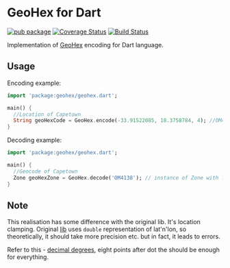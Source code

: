 # GeoHex for Dart

[![pub package](https://img.shields.io/pub/v/geohex.svg)](https://pub.dartlang.org/packages/geohex) [![Coverage Status](https://coveralls.io/repos/github/NiKoTron/geohex/badge.svg?branch=master)](https://coveralls.io/github/NiKoTron/geohex?branch=master) [![Build Status](https://travis-ci.org/NiKoTron/geohex.svg?branch=master)](https://travis-ci.org/NiKoTron/geohex)

Implementation of [GeoHex](http://www.geohex.org/) encoding for Dart language.

## Usage

Encoding example:

```dart
import 'package:geohex/geohex.dart';

main() {
  //Location of Capetown
  String geoHexCode = GeoHex.encode(-33.91522085, 18.3758784, 4); //OM4138
}

```

Decoding example:

```dart
import 'package:geohex/geohex.dart';

main() {
  //Geocode of Capetown
  Zone geoHexZone = GeoHex.decode('OM4138'); // instance of Zone with lat -33.91522085 lon 18.3758784 and level 4
}

```

## Note
This realisation has some difference with the original lib. It's location clamping. Original [lib](http://www.geohex.org/) uses `double` representation of lat'n'lon, so theoretically, it should take more precision etc. but in fact, it leads to errors. 

Refer to this - [decimal degrees](https://en.wikipedia.org/wiki/Decimal_degrees), eight points after dot the should be enough for everything.
